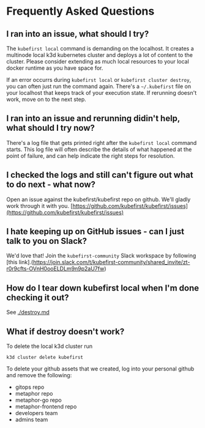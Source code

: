 # Frequently Asked Questions

## I ran into an issue, what should I try?

The `kubefirst local` command is demanding on the localhost. It creates a multinode local k3d kubernetes cluster and deploys a lot of content to the cluster. Please consider extending as much local resources to your local docker runtime as you have space for.

If an error occurrs during `kubefirst local` or `kubefirst cluster destroy`, you can often just run the command again. There's a `~/.kubefirst` file on your localhost that keeps track of your execution state. If rerunning doesn't work, move on to the next step.

## I ran into an issue and rerunning didin't help, what should I try now?

There's a log file that gets printed right after the `kubefirst local` command starts. This log file will often describe the details of what happened at the point of failure, and can help indicate the right steps for resolution.

## I checked the logs and still can't figure out what to do next - what now?

Open an issue against the kubefirst/kubefirst repo on github. We'll gladly work through it with you.
[https://github.com/kubefirst/kubefirst/issues](https://github.com/kubefirst/kubefirst/issues)

## I hate keeping up on GitHub issues - can I just talk to you on Slack?

We'd love that! Join the `kubefirst-community` Slack workspace by following [this link].(https://join.slack.com/t/kubefirst-community/shared_invite/zt-r0r9cfts-OVnH0ooELDLm9n9p2aU7fw)

## How do I tear down kubefirst local when I'm done checking it out?

See [./destroy.md](./destroy.md)

## What if destroy doesn't work?

To delete the local k3d cluster run

```
k3d cluster delete kubefirst
```

To delete your github assets that we created, log into your personal github and remove the following:
- gitops repo
- metaphor repo
- metaphor-go repo
- metaphor-frontend repo
- developers team
- admins team
